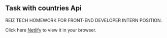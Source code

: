 ## Task with countries Api

REIZ TECH HOMEWORK FOR FRONT-END DEVELOPER INTERN POSITION.

Click here [Netlify](https://unrivaled-travesseiro-1ce902.netlify.app/) to view it in your browser.
